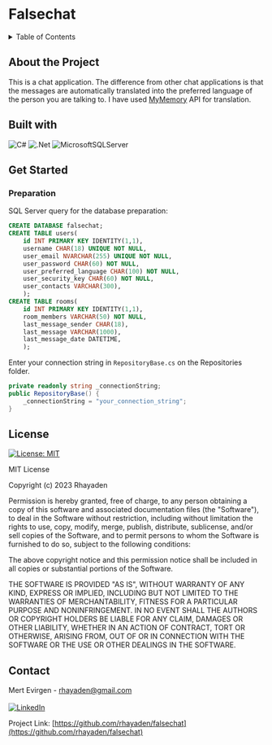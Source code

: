 # Falsechat

<details>
  <summary>Table of Contents</summary>
  <ul>
    <li>
      <a href="#about-the-project">About The Project</a>
      <ul>
        <li><a href="#built-with">Built With</a></li>
      </ul>
    </li>
    <li>
      <a href="#get-started">Get Started</a>
      <ul>
        <li><a href="#preparation">Preparation</a></li>
      </ul>
    </li>
    <li><a href="#license">License</a></li>
    <li><a href="#contact">Contact</a></li>
  </ul>
</details>

## About the Project

This is a chat application. The difference from other chat applications is that the messages are automatically translated into the preferred language of the person you are talking to. I have used [MyMemory](https://mymemory.translated.net/) API for translation.

## Built with

![C#](https://img.shields.io/badge/c%23-%23239120.svg?style=for-the-badge&logo=c-sharp&logoColor=white)
![.Net](https://img.shields.io/badge/.NET-5C2D91?style=for-the-badge&logo=.net&logoColor=white)
![MicrosoftSQLServer](https://img.shields.io/badge/Microsoft%20SQL%20Server-CC2927?style=for-the-badge&logo=microsoft%20sql%20server&logoColor=white)

## Get Started

### Preparation

SQL Server query for the database preparation:

```sql
CREATE DATABASE falsechat;
CREATE TABLE users(
	id INT PRIMARY KEY IDENTITY(1,1),
	username CHAR(18) UNIQUE NOT NULL,
	user_email NVARCHAR(255) UNIQUE NOT NULL,
	user_password CHAR(60) NOT NULL,
	user_preferred_language CHAR(100) NOT NULL,
	user_security_key CHAR(60) NOT NULL,
	user_contacts VARCHAR(300),
	);
CREATE TABLE rooms(
	id INT PRIMARY KEY IDENTITY(1,1),
	room_members VARCHAR(50) NOT NULL,
	last_message_sender CHAR(18),
	last_message VARCHAR(1000),
	last_message_date DATETIME,
	);
```

Enter your connection string in `RepositoryBase.cs` on the Repositories folder.

```cs
private readonly string _connectionString;
public RepositoryBase() {
    _connectionString = "your_connection_string";
}
```

## License

[![License: MIT](https://img.shields.io/badge/License-MIT-yellow.svg)](https://opensource.org/licenses/MIT)

MIT License

Copyright (c) 2023 Rhayaden

Permission is hereby granted, free of charge, to any person obtaining a copy
of this software and associated documentation files (the "Software"), to deal
in the Software without restriction, including without limitation the rights
to use, copy, modify, merge, publish, distribute, sublicense, and/or sell
copies of the Software, and to permit persons to whom the Software is
furnished to do so, subject to the following conditions:

The above copyright notice and this permission notice shall be included in all
copies or substantial portions of the Software.

THE SOFTWARE IS PROVIDED "AS IS", WITHOUT WARRANTY OF ANY KIND, EXPRESS OR
IMPLIED, INCLUDING BUT NOT LIMITED TO THE WARRANTIES OF MERCHANTABILITY,
FITNESS FOR A PARTICULAR PURPOSE AND NONINFRINGEMENT. IN NO EVENT SHALL THE
AUTHORS OR COPYRIGHT HOLDERS BE LIABLE FOR ANY CLAIM, DAMAGES OR OTHER
LIABILITY, WHETHER IN AN ACTION OF CONTRACT, TORT OR OTHERWISE, ARISING FROM,
OUT OF OR IN CONNECTION WITH THE SOFTWARE OR THE USE OR OTHER DEALINGS IN THE
SOFTWARE.

## Contact

Mert Evirgen - rhayaden@gmail.com<br><br>
[![LinkedIn](https://img.shields.io/badge/linkedin-%230077B5.svg?style=for-the-badge&logo=linkedin&logoColor=white)](https://www.linkedin.com/in/evirgenmert/)

Project Link: [https://github.com/rhayaden/falsechat](https://github.com/rhayaden/falsechat)
